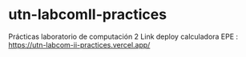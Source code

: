 # utn-labcomII-practices
Prácticas laboratorio de computación 2 
Link deploy calculadora EPE : https://utn-labcom-ii-practices.vercel.app/

